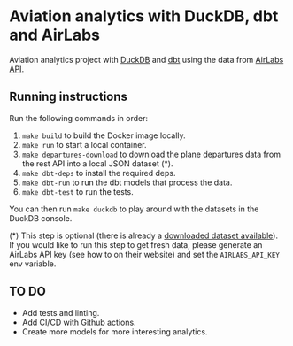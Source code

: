 # Aviation analytics with DuckDB, dbt and AirLabs
Aviation analytics project with [DuckDB](https://duckdb.org/) and [dbt](https://docs.getdbt.com/docs/introduction) using the data from [AirLabs API](https://airlabs.co).

## Running instructions
Run the following commands in order:
1. `make build` to build the Docker image locally.
2. `make run` to start a local container.
3. `make departures-download` to download the plane departures data from the rest API into a local JSON dataset (*).
4. `make dbt-deps` to install the required deps.
5. `make dbt-run` to run the dbt models that process the data.
6. `make dbt-test` to run the tests. 

You can then run `make duckdb` to play around with the datasets in the DuckDB console.

(*) This step is optional (there is already a [downloaded dataset available](data/departures_eze.json)).  
If you would like to run this step to get fresh data, please generate an AirLabs API key (see how to on their website) and set the `AIRLABS_API_KEY` env variable.

## TO DO
- Add tests and linting.
- Add CI/CD with Github actions.
- Create more models for more interesting analytics.
